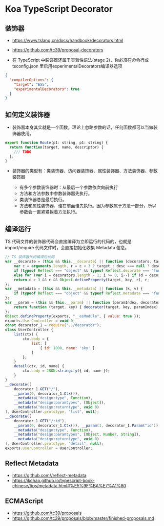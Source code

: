 # Koa TypeScript Decorator


## 装饰器

- https://www.tslang.cn/docs/handbook/decorators.html
- https://github.com/tc39/proposal-decorators

- 在 TypeScript 中装饰器还属于实验性语法(stage 2)，你必须在命令行或 tsconfig.json 里启用experimentalDecorators编译器选项

```json
{
  "compilerOptions": {
    "target": "ES5",
    "experimentalDecorators": true
  }
}
```

## 如何定义装饰器

- 装饰器本身其实就是一个函数，理论上忽略参数的话，任何函数都可以当做装饰器使用。

```js
export function Route(p1: string, p1: string) {
  return function(target, name, descriptor) {
    /// TODO
  };
}
```

- 装饰器的类型有：类装饰器、访问器装饰器、属性装饰器、方法装饰器、参数装饰器

  - 有多个参数装饰器时：从最后一个参数依次向前执行
  - 方法和方法参数中参数装饰器先执行。
  - 类装饰器总是最后执行。
  - 方法和属性装饰器，谁在前面谁先执行。因为参数属于方法一部分，所以参数会一直紧紧挨着方法执行。

## 编译运行

TS 代码文件的装饰器代码会直接编译为立即运行的代码的，也就是 import/require 代码文件时，会直接初始化收集 Metadata 信息。

```js
// TS 装饰器代码编译后代码
var __decorate = (this && this.__decorate) || function (decorators, target, key, desc) {
    var c = arguments.length, r = c < 3 ? target : desc === null ? desc = Object.getOwnPropertyDescriptor(target, key) : desc, d;
    if (typeof Reflect === "object" && typeof Reflect.decorate === "function") r = Reflect.decorate(decorators, target, key, desc);
    else for (var i = decorators.length - 1; i >= 0; i--) if (d = decorators[i]) r = (c < 3 ? d(r) : c > 3 ? d(target, key, r) : d(target, key)) || r;
    return c > 3 && r && Object.defineProperty(target, key, r), r;
};
var __metadata = (this && this.__metadata) || function (k, v) {
    if (typeof Reflect === "object" && typeof Reflect.metadata === "function") return Reflect.metadata(k, v);
};
var __param = (this && this.__param) || function (paramIndex, decorator) {
    return function (target, key) { decorator(target, key, paramIndex); }
};
Object.defineProperty(exports, "__esModule", { value: true });
exports.UserController = void 0;
const decorator_1 = require("../decorator");
class UserController {
    list(ctx) {
        ctx.body = {
            list: [
                { id: 1000, name: 'sky' }
            ]
        };
    }
    detail(ctx, id, name) {
        ctx.body = JSON.stringify({ id, name });
    }
}
__decorate([
    decorator_1.GET("/"),
    __param(0, decorator_1.Ctx()),
    __metadata("design:type", Function),
    __metadata("design:paramtypes", [Object]),
    __metadata("design:returntype", void 0)
], UserController.prototype, "list", null);
__decorate([
    decorator_1.GET("/:id"),
    __param(0, decorator_1.Ctx()), __param(1, decorator_1.Param("id")), __param(2, decorator_1.Query("name")),
    __metadata("design:type", Function),
    __metadata("design:paramtypes", [Object, Number, String]),
    __metadata("design:returntype", void 0)
], UserController.prototype, "detail", null);
exports.UserController = UserController;
```




## Reflect Metadata

- https://github.com//reflect-metadata
- https://jkchao.github.io/typescript-book-chinese/tips/metadata.html#%E5%9F%BA%E7%A1%80


## ECMAScript

- https://github.com/tc39/proposals
- https://github.com/tc39/proposals/blob/master/finished-proposals.md
